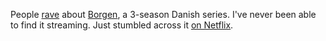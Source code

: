 People <a href="https://www.metacritic.com/tv/borgen">rave</a> about <a href="https://en.wikipedia.org/wiki/Borgen_(TV_series)">Borgen</a>, a 3-season Danish series. I've never been able to find it streaming. Just stumbled across it <a href="https://www.netflix.com/title/70302482">on Netflix</a>.  
